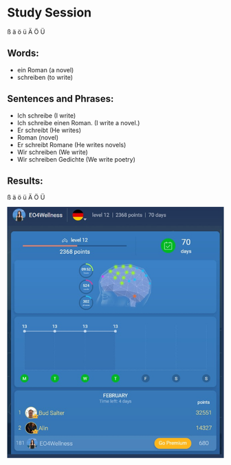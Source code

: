 # Study Session
ß ä ö ü Ä Ö Ü

## Words:

* ein Roman (a novel)
* schreiben (to write)

## Sentences and Phrases:

* Ich schreibe (I write)
* Ich schreibe einen Roman. (I write a novel.)
* Er schreibt (He writes)
* Roman (novel)
* Er schreibt Romane (He writes novels)
* Wir schreiben (We write)
* Wir schreiben Gedichte (We write poetry) 



## Results:
ß ä ö ü Ä Ö Ü

![results](https://github.com/EO4wellness/T-I-L/blob/main/polyglot/aleman/images/2021-02-25-results.jpg)


